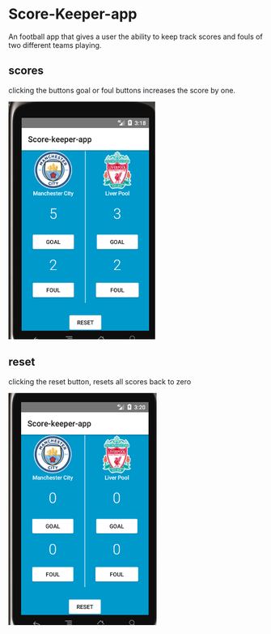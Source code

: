 # Score-Keeper-app
An football app that gives a user the ability to keep track  scores and fouls of two different teams playing. 

## scores
clicking the buttons goal or foul buttons increases the score by one.

![](images/score.PNG)

## reset
clicking the reset button, resets all scores back to zero

![](images/reset.PNG)
